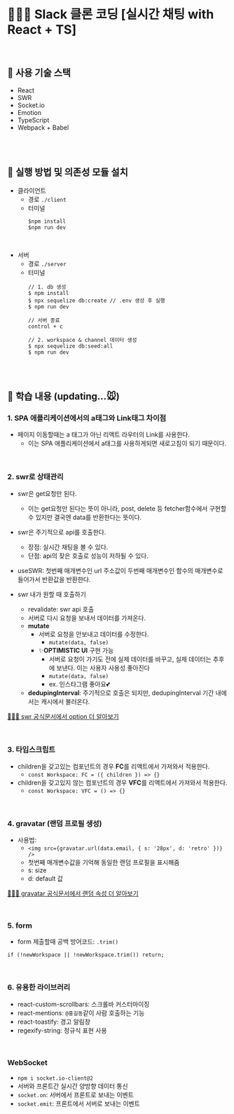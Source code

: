 # 👩🏻‍💻 Slack 클론 코딩 [실시간 채팅 with React + TS]
<br>

## 🧀 사용 기술 스택
- React
- SWR
- Socket.io
- Emotion
- TypeScript
- Webpack + Babel


<br>
<br>

## 🧀 실행 방법 및 의존성 모듈 설치
- 클라이언트
  - 경로 `./client`
  - 터미널
    ```
    $npm install
    $npm run dev
    ```
<br> 

- 서버
  - 경로 `./server`
  - 터미널
    ```
    // 1. db 생성
    $ npm install
    $ npx sequelize db:create // .env 생성 후 실행
    $ npm run dev

    // 서버 종료
    control + c 

    // 2. workspace & channel 데이터 생성
    $ npx sequelize db:seed:all
    $ npm run dev
    ```



<br>
<br>

## 🧀 학습 내용 (updating...🐭)
### 1. SPA 애플리케이션에서의 a태그와 Link태그 차이점
- 페이지 이동할때는 a 태그가 아닌 리액트 라우터의 Link를 사용한다.
  - 이는 SPA 애플리케이션에서 a태그를 사용하게되면 새로고침이 되기 때문이다.

<br>

### 2. swr로 상태관리
- swr은 get요청만 된다.
  - 이는 get요청만 된다는 뜻이 아니라, post, delete 등 fetcher함수에서 구현할 수 있지만 결국엔 data를 반환한다는 뜻이다.
- swr은 주기적으로 api를 호출한다.
  - 장점: 실시간 채팅을 볼 수 있다.
  - 단점: api의 잦은 호출로 성능이 저하될 수 있다.

- useSWR: 첫번째 매개변수인 url 주소값이 두번째 매개변수인 함수의 매개변수로 들어가서 반환값을 반환한다.

- swr 내가 원할 때 호출하기
	- revalidate: swr api 호출
    - 서버로 다시 요청을 보내서 데이터를 가져온다.
  - **mutate**
    - 서버로 요청을 안보내고 데이터를 수정한다.
      - `mutate(data, false)`
    - ✨**OPTIMISTIC UI** 구현 가능
      - 서버로 요청이 가기도 전에 실제 데이터를 바꾸고, 실제 데이터는 추후에 보낸다. 이는 사용자 사용성 좋아진다
      - `mutate(data, false)`
      - ex. 인스타그램 좋아요💕
  - **dedupingInterval**: 주기적으로 호출은 되지만, dedupingInterval 기간 내에서는 캐시에서 불러온다.

[💁🏻‍♀️ swr 공식문서에서 option 더 알아보기](https://swr.vercel.app/docs/options)

<br>

### 3. 타입스크립트
- children을 갖고있는 컴포넌트의 경우 **FC**를 리액트에서 가져와서 적용한다.
  - `const Workspace: FC = ({ children }) => {}`
- children을 갖고있지 않는 컴포넌트의 경우 **VFC**를 리액트에서 가져와서 적용한다.
  - `const Workspace: VFC = () => {}`

<br>

### 4. gravatar (랜덤 프로필 생성)
- 사용법: 
  - `<img src={gravatar.url(data.email, { s: '28px', d: 'retro' })} />`
  - 첫번째 매개변수값을 기억해 동일한 랜덤 프로필을 표시해줌
  - s: size
  - d: default 값

[💁🏻‍♀️ gravatar 공식문서에서 랜덤 속성 더 알아보기](https://ko.gravatar.com/site/implement/images/)

<br>

### 5. form
- form 제출할때 공백 방어코드: `.trim()`
```
if (!newWorkspace || !newWorkspace.trim()) return;
```

<br>

### 6. 유용한 라이브러리
- react-custom-scrollbars: 스크롤바 커스터마이징
- react-mentions: `@홍길동`같이 사람 호출하는 기능
- react-toastify: 경고 알림창
- regexify-string: 정규식 표현 사용

<br>

### WebSocket
- `npm i socket.io-client@2`
- 서버와 프론트간 실시간 양방향 데이터 통신
- `socket.on`: 서버에서 프론트로 보내는 이벤트
- `socket.emit`: 프론트에서 서버로 보내는 이벤트